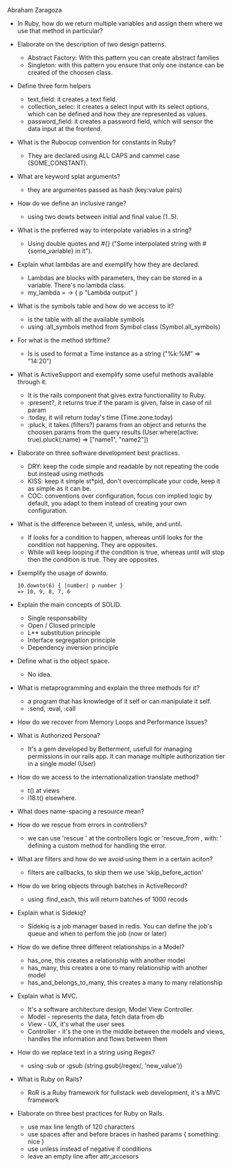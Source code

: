 Abraham Zaragoza
* In Ruby, how do we return multiple variables and assign them where we use that method in particular?

* Elaborate on the description of two design patterns.
  - Abstract Factory: With this pattern you can create abstract families
  - Singleton: with this pattern you ensure that only one instance can be created of the choosen class.
* Define three form helpers
  - text_field: it creates a text field.
  - collection_selec: it creates a select input with its select options, which can be defined and how they are represented as values.
  - password_field: it creates a password field, which will sensor the data input at the frontend.
* What is the Rubocop convention for constants in Ruby?
  - They are declared using ALL CAPS and cammel case (SOME_CONSTANT).
* What are keyword splat arguments?
  - they are argumentes passed as hash (key:value pairs)
* How do we define an inclusive range?
  - using two dowts between initial and final value (1..5).
* What is the preferred way to interpolate variables in a string?
  - Using double quotes and #{} ("Some interpolated string with #{some_variable} in it").
* Explain what lambdas are and exemplify how they are declared.
  - Lambdas are blocks with parameters, they can be stored in a variable. There's no lambda class.
  - my_lambda = -> { p "Lambda output" }
* What is the symbols table and how do we access to it?
  - is the table with all the available symbols
  - using :all_symbols method from Symbol class (Symbol.all_symbols)
* For what is the method strftime?
  - Is is used to format a Time instance as a string ("%k:%M" => "14:20")
* What is ActiveSupport and exemplify some useful methods available through it.
  - It is the rails component that gives extra functionallity to Ruby.
  - :present?, it returns true if the param is given, false in case of nil param
  - :today, it will return today's time (Time.zone.today)
  - :pluck, it takes (filters?) params from an object and returns the choosen params from the query results (User.where(active: true).pluck(:name) => ["name1", "name2"])
* Elaborate on three software development best practices.
  - DRY: keep the code simple and readable by not repeating the code but instead using methods
  - KISS: keep it simple st*pid, don't overcomplicate your code, keep it as simple as it can be.
  - COC: conventions over configuration, focus con implied logic by default, you adapt to them instead of creating your own configuration.
* What is the difference between if, unless, while, and until.
  - If looks for a condition to happen, whereas untill looks for the condition not happening. They are opposites.
  - While will keep looping if the condition is true, whereas until will stop then the condition is true. They are opposites.
* Exemplify the usage of downto.
  ```
  10.downto(6) { |number| p number }
  => 10, 9, 8, 7, 6
  ```
* Explain the main concepts of SOLID.
  - Single responsability
  - Open / Closed principle
  - L** substitution principle
  - Interface segregation principle
  - Dependency inversion principle
* Define what is the object space.
  - No idea.
* What is metaprogramming and explain the three methods for it?
  - a program that has knowledge of it self or can manipulate it self.
  - :send, :eval, :call
* How do we recover from Memory Loops and Performance Issues?
* What is Authorized Persona?
  - It's a gem developed by Betterment, usefull for managing permissions in our rails app. It can manage multiple
 authorization tier in a single model (User)
* How do we access to the internationalization translate method?
  - t() at views
  - i18.t() elsewhere.
* What does name-spacing a resource mean?
* How do we rescue from errors in controllers?
  - we can use 'rescue ' at the controllers logic or 'rescue_from , with: ' defining a custom method for handling the error.
* What are filters and how do we avoid using them in a certain aciton?
  - filters are callbacks, to skip them we use 'skip_before_action'
* How do we bring objects through batches in ActiveRecord?
  - using :find_each, this will return batches of 1000 recods
* Explain what is Sidekiq?
  - Sidekiq is a job manager based in redis. You can define the job's queue and when to perfom the job (now or later)
* How do we define three different relationships in a Model?
  - has_one, this creates a relationship with another model
  - has_many, this creates a one to many relationship with another model
  - has_and_belongs_to_many, this creates a many to many relationship
* Explain what is MVC.
  - It's a software architecture design, Model View Controller.
  - Model - represents the data, fetch data from db
  - View - UX, it's what the user sees
  - Controller - it's the one in the middle between the models and views, handles the information and flows between them
* How do we replace text in a string using Regex?
  - using :sub or :gsub (string.gsub(/regex/, 'new_value'))
* What is Ruby on Rails?
  - RoR is a Ruby framework for fullstack web development, it's a MVC framework
* Elaborate on three best practices for Ruby on Rails.
  - use max line length of 120 characters
  - use spaces after and before braces in hashed params { something: nice }
  - use unless instead of negative if conditions
  - leave an empty line after attr_accesors
